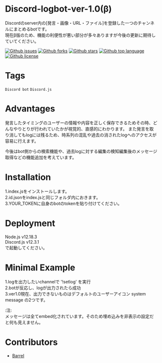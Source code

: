 # Discord-logbot-ver-1.0(β)

<!-- # Short Description -->

Discordのserver内の[発言・画像・URL・ファイル]を登録した一つのチャンネルにまとめるbotです。 \
現在β版のため、機能の利便性が悪い部分が多々ありますが今後の更新に期待していてください。

<!-- # Badges -->

[![Github issues](https://img.shields.io/github/issues/BarreI/Discord-logbot-ver-1.0)](https://github.com/BarreI/Discord-logbot-ver-1.0/issues)
[![Github forks](https://img.shields.io/github/forks/BarreI/Discord-logbot-ver-1.0)](https://github.com/BarreI/Discord-logbot-ver-1.0/network/members)
[![Github stars](https://img.shields.io/github/stars/BarreI/Discord-logbot-ver-1.0)](https://github.com/BarreI/Discord-logbot-ver-1.0/stargazers)
[![Github top language](https://img.shields.io/github/languages/top/BarreI/Discord-logbot-ver-1.0)](https://github.com/BarreI/Discord-logbot-ver-1.0/)
[![Github license](https://img.shields.io/github/license/BarreI/Discord-logbot-ver-1.0)](https://github.com/BarreI/Discord-logbot-ver-1.0/)

# Tags

`Discord bot` `Discord.js`

# Advantages

発言したタイミングのユーザーの情報や内容を正しく保存できるためその時、どんなやりとりが行われていたかが視覚的、直感的にわかります。
また発言を取り消してもlogには残るため、時系列の混乱や過去の消されたlogへのアクセスが容易に行えます。

今後はbot側からの検索機能や、過去logに対する編集の検知編集後のメッセージ取得などの機能追加を考えています。

# Installation

1.index.jsをインストールします。 \
2.id.jsonをindex.jsと同じフォルダ内におきます。 \
3.YOUR_TOKENに自身のbotのtokenを貼り付けてください。

# Deployment

Node.js v12.18.3 \
Discord.js v12.3.1 \
で起動してください。

# Minimal Example
1.logを出力したいchannelで '!setlog' を実行　\
2.botが反応し、logが出力されたら成功 \
3.ver1.0現在、出力できないものはデフォルトのユーザーアイコン system message の2つです。 

:注: \
メッセージは全てembed化されています。そのため埋め込みを非表示の設定だと何も見えません。

# Contributors

- [BarreI](https://github.com/BarreI)

<!-- CREATED_BY_LEADYOU_README_GENERATOR -->
